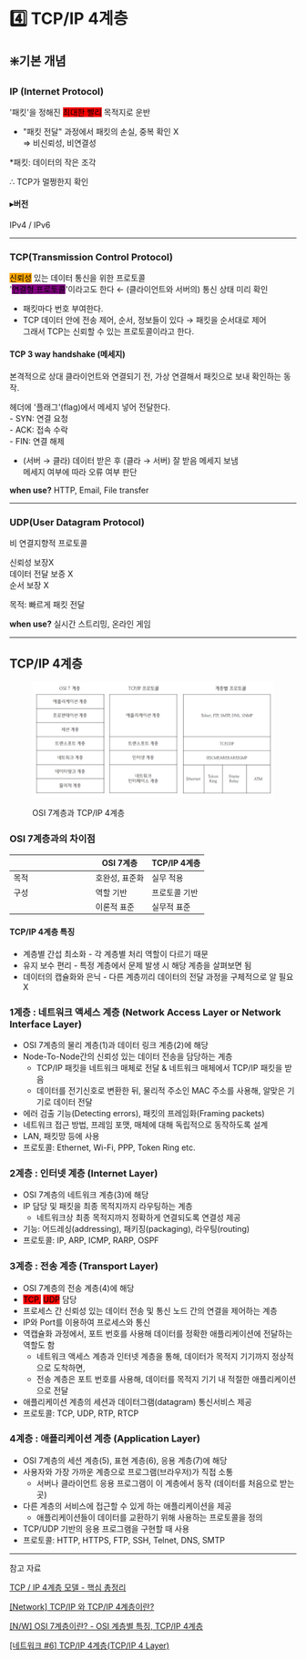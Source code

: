 # 4️⃣ TCP/IP 4계층

## ❇️기본 개념

### IP (Internet Protocol)

&#x20;'패킷'을 정해진 <mark style="background-color:red;">최대한 빨리</mark> 목적지로 운반&#x20;

* "패킷 전달" 과정에서 패킷의 손실, 중복 확인 X \
  ⇒ 비신뢰성, 비연결성&#x20;

\*패킷: 데이터의 작은 조각

∴ TCP가 멀쩡한지 확인

#### ▸버전&#x20;

IPv4 / IPv6

***

### TCP(Transmission Control Protocol)&#x20;

<mark style="background-color:orange;">신뢰성</mark> 있는 데이터 통신을 위한 프로토콜 \
'<mark style="background-color:purple;">연결형 프로토콜</mark>'이라고도 한다 ← (클라이언트와 서버의) 통신 상태 미리 확인

* 패킷마다 번호 부여한다.
* TCP 데이터 안에 전송 제어, 순서, 정보들이 있다 → 패킷을 순서대로 제어\
  그래서 TCP는 신뢰할 수 있는 프로토콜이라고 한다.

#### TCP 3 way handshake (메세지)&#x20;

본격적으로 상대 클라이언트와 연결되기 전, 가상 연결해서 패킷으로 보내 확인하는 동작.&#x20;

헤더에 '플래그'(flag)에서 메세지 넣어 전달한다.\
\- SYN: 연결 요청 \
\- ACK: 접속 수락\
\- FIN: 연결 해제

* (서버 → 클라) 데이터 받은 후 (클라 → 서버) 잘 받음 메세지 보냄 \
  메세지 여부에 따라 오류 여부 판단

**when use?** HTTP, Email, File transfer

***

### UDP(User Datagram Protocol)&#x20;

비 연결지향적 프로토콜

신뢰성 보장X \
데이터 전달 보증 X \
순서 보장 X

목적: 빠르게 패킷 전달

**when use?** 실시간 스트리밍, 온라인 게임

***

## TCP/IP 4계층

<figure><img src="../.gitbook/assets/image.png" alt="" width="563"><figcaption><p>OSI 7계층과 TCP/IP 4계층</p></figcaption></figure>

### OSI 7계층과의 차이점

<table><thead><tr><th width="130"></th><th>OSI 7계층</th><th>TCP/IP 4계층</th></tr></thead><tbody><tr><td>목적</td><td>호완성, 표준화</td><td>실무 적용</td></tr><tr><td>구성</td><td>역할 기반</td><td>프로토콜 기반</td></tr><tr><td></td><td>이론적 표준</td><td>실무적 표준</td></tr></tbody></table>

#### TCP/IP 4계층 특징

* 계층별 간섭 최소화 - 각 계층별 처리 역할이 다르기 때문
* 유지 보수 편리 - 특정 계층에서 문제 발생 시 해당 계층을 살펴보면 됨
* 데이터의 캡슐화와 은닉 - 다른 계층끼리 데이터의 전달 과정을 구체적으로 알 필요 X

### 1계층 : 네트워크 액세스 계층 (Network Access Layer or Network Interface Layer)

* OSI 7계층의 물리 계층(1)과 데이터 링크 계층(2)에 해당
* Node-To-Node간의 신뢰성 있는 데이터 전송을 담당하는 계층
  * TCP/IP 패킷을 네트워크 매체로 전달 & 네트워크 매체에서 TCP/IP 패킷을 받음
  * 데이터를 전기신호로 변환한 뒤, 물리적 주소인 MAC 주소를 사용해, 알맞은 기기로 데이터 전달
* 에러 검출 기능(Detecting errors), 패킷의 프레임화(Framing  packets)
* 네트워크 접근 방법, 프레임 포맷, 매체에 대해 독립적으로 동작하도록 설계
* LAN, 패킷망 등에 사용
* 프로토콜: Ethernet, Wi-Fi, PPP, Token Ring etc.

### 2계층 : 인터넷 계층 (Internet Layer)

* OSI 7계층의 네트워크 계층(3)에 해당
* IP 담당 및 패킷을 최종 목적지까지 라우팅하는 계층
  * 네트워크상 최종 목적지까지 정확하게 연결되도록 연결성 제공
* 기능: 어드레싱(addressing), 패키징(packaging), 라우팅(routing)&#x20;
* 프로토콜: IP, ARP, ICMP, RARP, OSPF

### **3계층 : 전송 계층 (Transport Layer)**

* OSI 7계층의 전송 계층(4)에 해당
* <mark style="background-color:red;">TCP,</mark> <mark style="background-color:red;">UDP</mark> 담당
* 프로세스 간 신뢰성 있는 데이터 전송 및 통신 노드 간의 연결을 제어하는 계층
* IP와 Port를 이용하여 프로세스와 통신
* 역캡슐화 과정에서, 포트 번호를 사용해 데이터를 정확한 애플리케이션에 전달하는 역할도 함
  * 네트워크 액세스 계층과 인터넷 계층을 통해, 데이터가 목적지 기기까지 정상적으로 도착하면,
  * 전송 계층은 포트 번호를 사용해, 데이터를 목적지 기기 내 적절한 애플리케이션으로 전달
* 애플리케이션 계층의 세션과 데이터그램(datagram) 통신서비스 제공
* 프로토콜: TCP, UDP, RTP, RTCP

### 4계층 : 애플리케이션 계층 (Application Layer)

* OSI 7계층의 세션 계층(5), 표현 계층(6), 응용 계층(7)에 해당
* 사용자와 가장 가까운 계층으로 프로그램(브라우저)가 직접 소통
  * 서버나 클라이언트 응용 프로그램이 이 계층에서 동작 (데이터를 처음으로 받는 곳)
* 다른 계층의 서비스에 접근할 수 있게 하는 애플리케이션을 제공
  * 애플리케이션들이 데이터를 교환하기 위해 사용하는 프로토콜을 정의
* TCP/UDP 기반의 응용 프로그램을 구현할 때 사용
* 프로토콜: HTTP, HTTPS, FTP, SSH, Telnet, DNS, SMTP

***

참고 자료

[TCP / IP 4계층 모델 - 핵심 총정리](https://inpa.tistory.com/329)

[\[Network\] TCP/IP 와 TCP/IP 4계층이란?](https://wooono.tistory.com/507)

[\[N/W\] OSI 7계층이란? - OSI 계층별 특징, TCP/IP 4계층](https://lxxyeon.tistory.com/155)

[\[네트워크  #6\] TCP/IP 4계층(TCP/IP 4 Layer)](https://m.blog.naver.com/doctor-kick/221950485931)
